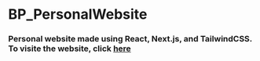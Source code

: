 # BP_PersonalWebsite
### Personal website made using React, Next.js, and TailwindCSS. To visite the website, click [here](https://bendpham.vercel.app/)
